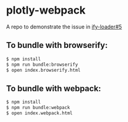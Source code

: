 # plotly-webpack

A repo to demonstrate the issue in [ify-loader#5](https://github.com/browserify/ify-loader/issues/5)

## To bundle with browserify:

```bash
$ npm install
$ npm run bundle:browserify
$ open index.browserify.html
```

## To bundle with webpack:

```bash
$ npm install
$ npm run bundle:webpack
$ open index.webpack.html
```

